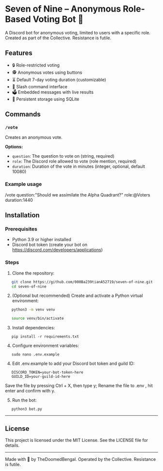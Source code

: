 # Seven of Nine – Anonymous Role-Based Voting Bot 🤖

A Discord bot for anonymous voting, limited to users with a specific role. Created as part of the Collective. Resistance is futile.

## Features

- 🔒 Role-restricted voting
- 🕵️ Anonymous votes using buttons
- ⏳ Default 7-day voting duration (customizable)
- 💬 Slash command interface
- 🗳️ Embedded messages with live results
- 💾 Persistent storage using SQLite

## Commands

### `/vote`
Creates an anonymous vote.

**Options:**
- `question`: The question to vote on (string, required)
- `role`: The Discord role allowed to vote (role mention, required)
- `duration`: Duration of the vote in minutes (integer, optional, default 10080)

### Example usage

/vote question:"Should we assimilate the Alpha Quadrant?" role:@Voters duration:1440

## Installation

### Prerequisites

- Python 3.9 or higher installed
- Discord bot token (create your bot on https://discord.com/developers/applications)

### Steps

1. Clone the repository:

```bash
   git clone https://github.com/000Ba239tianA52719/seven-of-nine.git
   cd seven-of-nine
```
2. (Optional but recommended) Create and activate a Python virtual environment:


```bash
   python3 -m venv venv

   source venv/bin/activate
```
3. Install dependencies:


```
   pip install -r requirements.txt
```
4. Configure environment variables:

```
   sudo nano .env.example
```
4. Edit .env.example to add your Discord bot token and guild ID:

```
   DISCORD_TOKEN=your-bot-token-here
   GUILD_ID=your-guild-id-here
```
Save the file by pressing Ctrl + X, then type y; Rename the file to .env , hit enter and confirm with y.

5. Run the bot:


```
   python3 bot.py
```
---


## License

This project is licensed under the MIT License. See the LICENSE file for details.


---

Made with 🧠 by TheDoomedBengal. Operated by the Collective. Resistance is futile.
